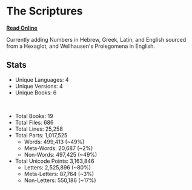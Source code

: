 # The Scriptures

**[Read Online](https://r-neal-kelly.github.io/the_scriptures/)**

Currently adding Numbers in Hebrew, Greek, Latin, and English sourced from a Hexaglot, and Wellhausen's Prolegomena in English.

## Stats

- Unique Languages: 4
- Unique Versions: 4
- Unique Books: 6

<br>

- Total Books: 19
- Total Files: 686
- Total Lines: 25,258
- Total Parts: 1,017,525
    - Words: 499,413 (~49%)
    - Meta-Words: 20,687 (~2%)
    - Non-Words: 497,425 (~49%)
- Total Unicode Points: 3,163,846
    - Letters: 2,525,896 (~80%)
    - Meta-Letters: 87,764 (~3%)
    - Non-Letters: 550,186 (~17%)
